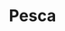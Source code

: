 ---
title: Pesca
date: 
draft: false

# descripcion
description : Dije de plata 925

materials: Plata 925

color: Plateado

dimensions: 3,3cm largo

code: 02-14-0678

type: "Dijes"

categories: []

price: $2.100,00

price_eftvo: $1.785,00

# Images
# first image will be shown in the product page
images:
  # - image: "images/path_to_image"
  # La ubicacion de las imagenes es imagenes/Dijes/Dijes.Plata/02-14-0678-pesca
  - image: "./images/dijes/plata/02-14-0678.JPG"
---